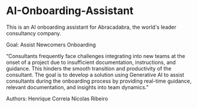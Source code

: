 # AI-Onboarding-Assistant

This is an AI onboarding assistant for Abracadabra, the world's leader consultancy company.

Goal: Assist Newcomers Onboarding

“Consultants frequently face challenges integrating into new teams at the onset of a project due to insufficient documentation, instructions, and guidance. This hinders the smooth transition and productivity of the consultant. The goal is to develop a solution using Generative AI to assist consultants during the onboarding process by providing real-time guidance, relevant documentation, and insights into team dynamics.”

Authors:
Henrique Correia
Nicolas Ribeiro
